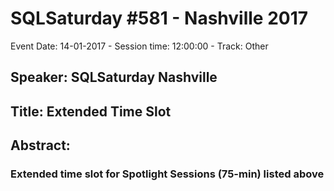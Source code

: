 # SQLSaturday #581 - Nashville 2017
Event Date: 14-01-2017 - Session time: 12:00:00 - Track: Other
## Speaker: SQLSaturday Nashville
## Title: Extended Time Slot
## Abstract:
### Extended time slot for Spotlight Sessions (75-min) listed above
